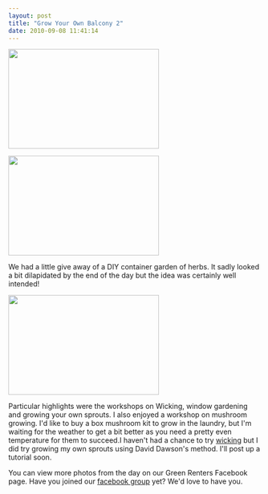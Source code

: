 ```yaml
---
layout: post
title: "Grow Your Own Balcony 2"
date: 2010-09-08 11:41:14
---
```


[<img alt="" class="aligncenter size-medium wp-image-2221" height="199" src="/sites/default/files/images/47275_144666075572811_104324009607018_219947_5320025_n-300x199.jpg" title="47275_144666075572811_104324009607018_219947_5320025_n" width="300" />][1]

 [1]: http://www.greenrenters.org/wp-content/uploads/2010/09/47275_144666075572811_104324009607018_219947_5320025_n.jpg

[<img alt="" class="aligncenter size-medium wp-image-2220" height="199" src="/sites/default/files/images/40805_144666188906133_104324009607018_219950_4977375_n-300x199.jpg" title="40805_144666188906133_104324009607018_219950_4977375_n" width="300" />][2]

 [2]: http://www.greenrenters.org/wp-content/uploads/2010/09/40805_144666188906133_104324009607018_219950_4977375_n.jpg

We had a little give away of a DIY container garden of herbs. It sadly looked a bit dilapidated by the end of the day but the idea was certainly well intended!

[<img alt="" class="aligncenter size-medium wp-image-2227" height="199" src="/sites/default/files/images/58328_144666432239442_104324009607018_219963_721062_n-300x199.jpg" title="58328_144666432239442_104324009607018_219963_721062_n" width="300" />][3][ ][4]

 [3]: http://www.greenrenters.org/wp-content/uploads/2010/09/58328_144666432239442_104324009607018_219963_721062_n.jpg
 [4]: http://greenrentersold.dev/../wp-content/uploads/2010/09/58328_144666408906111_104324009607018_219958_2073640_n.jpg

Particular highlights were the workshops on Wicking, window gardening and growing your own sprouts. I also enjoyed a workshop on mushroom growing. I'd like to buy a box mushroom kit to grow in the laundry, but I'm waiting for the weather to get a bit better as you need a pretty even temperature for them to succeed.I haven't had a chance to try [wicking][5] but I did try growing my own sprouts using David Dawson's method. I'll post up a tutorial soon.

 [5]: http://blog.craftzine.com/archive/2010/09/how-to_self-watering_planter_f.html

You can view more photos from the day on our Green Renters Facebook page. Have you joined our [facebook group][6] yet? We'd love to have you.

 [6]: http://www.facebook.com/#!/pages/Green-Renters/104324009607018